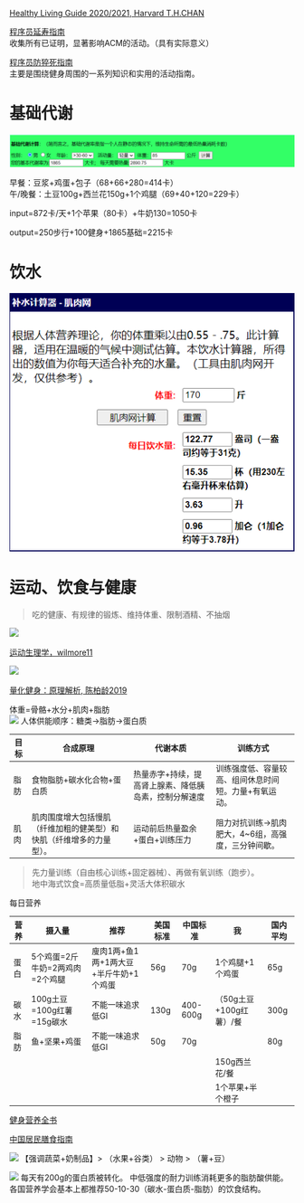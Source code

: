 

[Healthy Living Guide 2020/2021, Harvard T.H.CHAN](https://www.hsph.harvard.edu/nutritionsource/2021/01/19/healthy-living-guide-2020-2021/)

[程序员延寿指南](https://github.com/geekan/HowToLiveLonger)  
收集所有已证明，显著影响ACM的活动。（具有实际意义）    

[程序员防猝死指南](https://www.cnblogs.com/anding/p/16482341.html)  
主要是围绕健身周围的一系列知识和实用的活动指南。  

# 基础代谢
![](image/base.png)

早餐：豆浆+鸡蛋+包子（68+66+280=414卡）  
午/晚餐：土豆100g+西兰花150g+1个鸡腿（69+40+120=229卡）

input=872卡/天+1个苹果（80卡）+牛奶130=1050卡

output=250步行+100健身+1865基础=2215卡

# 饮水
![](image/drink.png)

# 运动、饮食与健康
> 吃的健康、有规律的锻炼、维持体重、限制酒精、不抽烟

![](https://img2022.cnblogs.com/blog/151257/202207/151257-20220715175129346-1032078362.png)


[运动生理学，wilmore11](https://book.douban.com/subject/7058979/)

![](https://pic3.zhimg.com/80/v2-5d2cbccf6b0702de48d0f0ac0764ff2e_1440w.jpg)

[量化健身：原理解析, 陈柏龄2019](https://book.douban.com/subject/34912103/)  

体重=骨骼+水分+肌肉+脂肪  
![](https://cdn.nlark.com/yuque/0/2022/png/393451/1649255717021-0f17d0a5-40c2-407f-ae3f-d97cf4059aaf.png)
人体供能顺序：糖类->脂肪->蛋白质  

| 目标  | 合成原理 | 代谢本质 | 训练方式|
|---|---|---|---|
|脂肪   | 食物脂肪+碳水化合物+蛋白质 |热量赤字+持续，提高肾上腺素、降低胰岛素，控制分解速度    |训练强度低、容量较高、组间休息时间短。力量+有氧运动。  
|肌肉   |肌肉围度增大包括慢肌（纤维加粗的健美型）和快肌（纤维增多的力量型）。|运动前后热量盈余+蛋白+训练压力    |阻力对抗训练->肌肉肥大，4~6组，高强度，三分钟间歇。|
  
> 先力量训练（自由核心训练+固定器械）、再做有氧训练（跑步）。  
> 地中海式饮食=高质量低脂+灵活大体积碳水  

每日营养

| 营养  | 摄入量  |推荐|美国标准|中国标准|我|国内平均
|---|---|---|---|---|---|---|
|蛋白   | 5个鸡蛋=2斤牛奶=2两鸡肉=2个鸡腿  |廋肉1两+鱼1两+1两大豆+半斤牛奶+1个鸡蛋 |56g|70g|1个鸡腿+1个鸡蛋|65g
|碳水   | 100g土豆=100g红薯=15g碳水  |不能一味追求低GI  |130g|400-600g|（50g土豆+100g红薯）/餐|300g
|脂肪   | 鱼+坚果+鸡蛋  |不能一味追求低GI  |50g|70g||80g
|   |   |  |||150g西兰花/餐||
|   |   |  |||1个苹果+半个橙子||


[健身营养全书](https://book.douban.com/subject/30157798/)  

[中国居民膳食指南](http://dg.cnsoc.org/article/04/x8zaxCk7QQ2wXw9UnNXJ_A.html)

![](http://dg.cnsoc.org/upload/affix/20220426154943388.jpg)
【强调蔬菜+奶制品】> （水果+谷类） > 动物 > （薯+豆）

![](https://cdn1.sph.harvard.edu/wp-content/uploads/sites/30/2014/11/Chinese_Simplified_HEP_July20141.jpg)
每天有200g的蛋白质被转化。 
中低强度的耐力训练消耗更多的脂肪酸供能。  
各国营养学会基本上都推荐50-10-30（碳水-蛋白质-脂肪）的饮食结构。 
